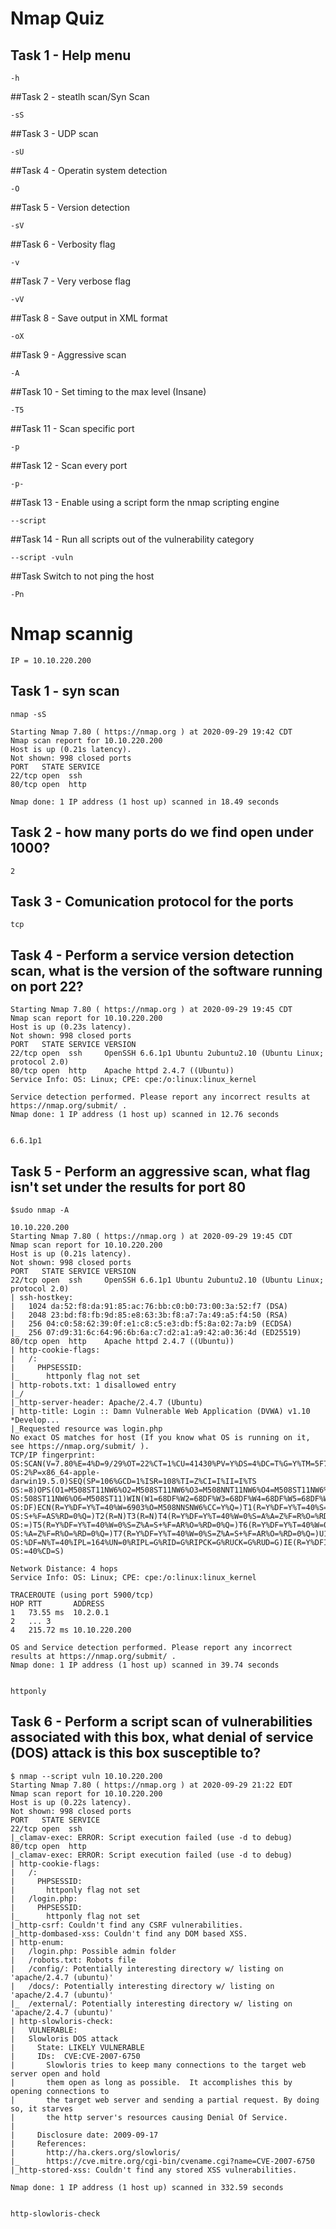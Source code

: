 # Nmap Quiz

## Task 1 - Help menu
```
-h
```

##Task 2 - steatlh scan/Syn Scan
```
-sS
```

##Task 3 - UDP scan
```
-sU
```

##Task 4 - Operatin system detection
```
-O
```

##Task 5 - Version detection
```
-sV
```

##Task 6 - Verbosity flag
```
-v
```

##Task 7 - Very verbose flag
```
-vV
```

##Task 8 - Save output in XML format
```
-oX
```

##Task 9 - Aggressive scan
```
-A
```

##Task 10 - Set timing to the max level (Insane)
```
-T5
```

##Task 11 - Scan specific port
```
-p
```

##Task 12 - Scan every port
```
-p-
```

##Task 13 - Enable using a script form the nmap scripting engine
```
--script
```

##Task 14 - Run all scripts out of the vulnerability category
```
--script -vuln
```

##Task Switch to not ping the host
```
-Pn
```

# Nmap scannig
```
IP = 10.10.220.200
```
## Task 1 - syn scan
```
nmap -sS

Starting Nmap 7.80 ( https://nmap.org ) at 2020-09-29 19:42 CDT
Nmap scan report for 10.10.220.200
Host is up (0.21s latency).
Not shown: 998 closed ports
PORT   STATE SERVICE
22/tcp open  ssh
80/tcp open  http

Nmap done: 1 IP address (1 host up) scanned in 18.49 seconds
```

## Task 2 - how many ports do we find open under 1000?
```
2
```

## Task 3 - Comunication protocol for the ports
```
tcp
```

## Task 4 - Perform a service version detection scan, what is the version of the software running on port 22?
```
Starting Nmap 7.80 ( https://nmap.org ) at 2020-09-29 19:45 CDT
Nmap scan report for 10.10.220.200
Host is up (0.23s latency).
Not shown: 998 closed ports
PORT   STATE SERVICE VERSION
22/tcp open  ssh     OpenSSH 6.6.1p1 Ubuntu 2ubuntu2.10 (Ubuntu Linux; protocol 2.0)
80/tcp open  http    Apache httpd 2.4.7 ((Ubuntu))
Service Info: OS: Linux; CPE: cpe:/o:linux:linux_kernel

Service detection performed. Please report any incorrect results at https://nmap.org/submit/ .
Nmap done: 1 IP address (1 host up) scanned in 12.76 seconds


6.6.1p1
```

## Task 5 - Perform an aggressive scan, what flag isn't set under the results for port 80
```
$sudo nmap -A 

10.10.220.200                            
Starting Nmap 7.80 ( https://nmap.org ) at 2020-09-29 19:45 CDT
Nmap scan report for 10.10.220.200
Host is up (0.21s latency).
Not shown: 998 closed ports
PORT   STATE SERVICE VERSION
22/tcp open  ssh     OpenSSH 6.6.1p1 Ubuntu 2ubuntu2.10 (Ubuntu Linux; protocol 2.0)
| ssh-hostkey:
|   1024 da:52:f8:da:91:85:ac:76:bb:c0:b0:73:00:3a:52:f7 (DSA)
|   2048 23:bd:f8:fb:9d:85:e8:63:3b:f8:a7:7a:49:a5:f4:50 (RSA)
|   256 04:c0:58:62:39:0f:e1:c8:c5:e3:db:f5:8a:02:7a:b9 (ECDSA)
|_  256 07:d9:31:6c:64:96:6b:6a:c7:d2:a1:a9:42:a0:36:4d (ED25519)
80/tcp open  http    Apache httpd 2.4.7 ((Ubuntu))
| http-cookie-flags:
|   /:
|     PHPSESSID:
|_      httponly flag not set
| http-robots.txt: 1 disallowed entry
|_/
|_http-server-header: Apache/2.4.7 (Ubuntu)
| http-title: Login :: Damn Vulnerable Web Application (DVWA) v1.10 *Develop...
|_Requested resource was login.php
No exact OS matches for host (If you know what OS is running on it, see https://nmap.org/submit/ ).
TCP/IP fingerprint:
OS:SCAN(V=7.80%E=4%D=9/29%OT=22%CT=1%CU=41430%PV=Y%DS=4%DC=T%G=Y%TM=5F73D56
OS:2%P=x86_64-apple-darwin19.5.0)SEQ(SP=106%GCD=1%ISR=108%TI=Z%CI=I%II=I%TS
OS:=8)OPS(O1=M508ST11NW6%O2=M508ST11NW6%O3=M508NNT11NW6%O4=M508ST11NW6%O5=M
OS:508ST11NW6%O6=M508ST11)WIN(W1=68DF%W2=68DF%W3=68DF%W4=68DF%W5=68DF%W6=68
OS:DF)ECN(R=Y%DF=Y%T=40%W=6903%O=M508NNSNW6%CC=Y%Q=)T1(R=Y%DF=Y%T=40%S=O%A=
OS:S+%F=AS%RD=0%Q=)T2(R=N)T3(R=N)T4(R=Y%DF=Y%T=40%W=0%S=A%A=Z%F=R%O=%RD=0%Q
OS:=)T5(R=Y%DF=Y%T=40%W=0%S=Z%A=S+%F=AR%O=%RD=0%Q=)T6(R=Y%DF=Y%T=40%W=0%S=A
OS:%A=Z%F=R%O=%RD=0%Q=)T7(R=Y%DF=Y%T=40%W=0%S=Z%A=S+%F=AR%O=%RD=0%Q=)U1(R=Y
OS:%DF=N%T=40%IPL=164%UN=0%RIPL=G%RID=G%RIPCK=G%RUCK=G%RUD=G)IE(R=Y%DFI=N%T
OS:=40%CD=S)

Network Distance: 4 hops
Service Info: OS: Linux; CPE: cpe:/o:linux:linux_kernel

TRACEROUTE (using port 5900/tcp)
HOP RTT       ADDRESS
1   73.55 ms  10.2.0.1
2   ... 3
4   215.72 ms 10.10.220.200

OS and Service detection performed. Please report any incorrect results at https://nmap.org/submit/ .
Nmap done: 1 IP address (1 host up) scanned in 39.74 seconds


httponly
```

## Task 6 - Perform a script scan of vulnerabilities associated with this box, what denial of service (DOS) attack is this box susceptible to?
```
$ nmap --script vuln 10.10.220.200
Starting Nmap 7.80 ( https://nmap.org ) at 2020-09-29 21:22 EDT
Nmap scan report for 10.10.220.200
Host is up (0.22s latency).
Not shown: 998 closed ports
PORT   STATE SERVICE
22/tcp open  ssh
|_clamav-exec: ERROR: Script execution failed (use -d to debug)
80/tcp open  http
|_clamav-exec: ERROR: Script execution failed (use -d to debug)
| http-cookie-flags: 
|   /: 
|     PHPSESSID: 
|       httponly flag not set
|   /login.php: 
|     PHPSESSID: 
|_      httponly flag not set
|_http-csrf: Couldn't find any CSRF vulnerabilities.
|_http-dombased-xss: Couldn't find any DOM based XSS.
| http-enum: 
|   /login.php: Possible admin folder
|   /robots.txt: Robots file
|   /config/: Potentially interesting directory w/ listing on 'apache/2.4.7 (ubuntu)'
|   /docs/: Potentially interesting directory w/ listing on 'apache/2.4.7 (ubuntu)'
|_  /external/: Potentially interesting directory w/ listing on 'apache/2.4.7 (ubuntu)'
| http-slowloris-check: 
|   VULNERABLE:
|   Slowloris DOS attack
|     State: LIKELY VULNERABLE
|     IDs:  CVE:CVE-2007-6750
|       Slowloris tries to keep many connections to the target web server open and hold
|       them open as long as possible.  It accomplishes this by opening connections to
|       the target web server and sending a partial request. By doing so, it starves
|       the http server's resources causing Denial Of Service.
|       
|     Disclosure date: 2009-09-17
|     References:
|       http://ha.ckers.org/slowloris/
|_      https://cve.mitre.org/cgi-bin/cvename.cgi?name=CVE-2007-6750
|_http-stored-xss: Couldn't find any stored XSS vulnerabilities.

Nmap done: 1 IP address (1 host up) scanned in 332.59 seconds


http-slowloris-check
```















